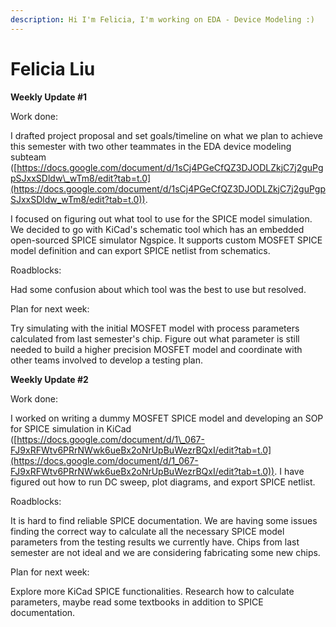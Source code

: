 ```yaml
---
description: Hi I'm Felicia, I'm working on EDA - Device Modeling :)
---
```


# Felicia Liu

**Weekly Update #1**

Work done:

I drafted project proposal and set goals/timeline on what we plan to achieve this semester with two other teammates in the EDA device modeling subteam ([https://docs.google.com/document/d/1sCj4PGeCfQZ3DJODLZkjC7j2guPgpSJxxSDldw\_wTm8/edit?tab=t.0](https://docs.google.com/document/d/1sCj4PGeCfQZ3DJODLZkjC7j2guPgpSJxxSDldw_wTm8/edit?tab=t.0)).

I focused on figuring out what tool to use for the SPICE model simulation. We decided to go with KiCad's schematic tool which has an embedded open-sourced SPICE simulator Ngspice. It supports custom MOSFET SPICE model definition and can export SPICE netlist from schematics.

Roadblocks:

Had some confusion about which tool was the best to use but resolved.

Plan for next week:

Try simulating with the initial MOSFET model with process parameters calculated from last semester's chip. Figure out what parameter is still needed to build a higher precision MOSFET model and coordinate with other teams involved to develop a testing plan.

**Weekly Update #2**

Work done:

I worked on writing a dummy MOSFET SPICE model and developing an SOP for SPICE simulation in KiCad ([https://docs.google.com/document/d/1\_067-FJ9xRFWtv6PRrNWwk6ueBx2oNrUpBuWezrBQxI/edit?tab=t.0](https://docs.google.com/document/d/1_067-FJ9xRFWtv6PRrNWwk6ueBx2oNrUpBuWezrBQxI/edit?tab=t.0)). I have figured out how to run DC sweep, plot diagrams, and export SPICE netlist.

Roadblocks:

It is hard to find reliable SPICE documentation. We are having some issues finding the correct way to calculate all the necessary SPICE model parameters from the testing results we currently have. Chips from last semester are not ideal and we are considering fabricating some new chips.&#x20;

Plan for next week:

Explore more KiCad SPICE functionalities. Research how to calculate parameters, maybe read some textbooks in addition to SPICE documentation.

